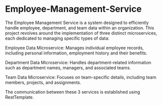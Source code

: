 # Employee-Management-Service
The Employee Management Service is a system designed to efficiently handle employee, department, and team data within an organization. This project revolves around the implementation of three distinct microservices, each dedicated to managing specific types of data:​

Employee Data Microservice: Manages individual employee records, including personal information, employment history and their benefits.​

Department Data Microservice: Handles department-related information such as department names, managers, and associated teams.​

Team Data Microservice: Focuses on team-specific details, including team members, projects, and assignments.

The communication between these 3 services is established using RestTemplate.
